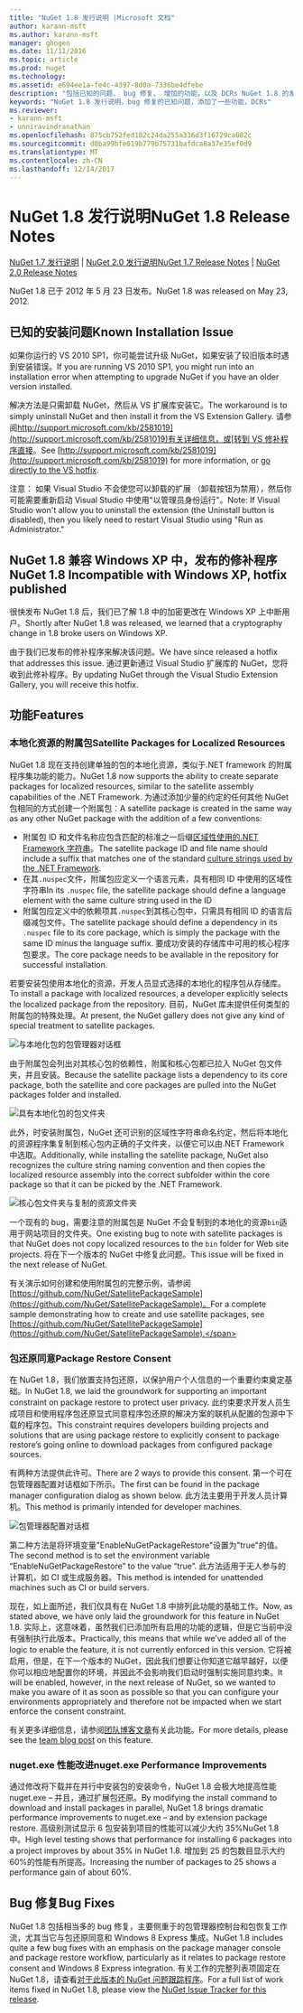 ```yaml
---
title: "NuGet 1.8 发行说明 |Microsoft 文档"
author: karann-msft
ms.author: karann-msft
manager: ghogen
ms.date: 11/11/2016
ms.topic: article
ms.prod: nuget
ms.technology: 
ms.assetid: e694ee1a-fe4c-4397-8d0a-7336be4dfebe
description: "包括已知的问题、 bug 修复、 增加的功能，以及 DCRs NuGet 1.8 的发行说明。"
keywords: "NuGet 1.8 发行说明，bug 修复的已知问题，添加了一些功能，DCRs"
ms.reviewer:
- karann-msft
- unniravindranathan
ms.openlocfilehash: 875cb752fed102c24da255a336d3f16729ca082c
ms.sourcegitcommit: d0ba99bfe019b779b75731bafdca8a37e35ef0d9
ms.translationtype: MT
ms.contentlocale: zh-CN
ms.lasthandoff: 12/14/2017
---
```

# <a name="nuget-18-release-notes"></a><span data-ttu-id="86d38-104">NuGet 1.8 发行说明</span><span class="sxs-lookup"><span data-stu-id="86d38-104">NuGet 1.8 Release Notes</span></span>

<span data-ttu-id="86d38-105">[NuGet 1.7 发行说明](../release-notes/nuget-1.7.md) | [NuGet 2.0 发行说明](../release-notes/nuget-2.0.md)</span><span class="sxs-lookup"><span data-stu-id="86d38-105">[NuGet 1.7 Release Notes](../release-notes/nuget-1.7.md) | [NuGet 2.0 Release Notes](../release-notes/nuget-2.0.md)</span></span>

<span data-ttu-id="86d38-106">NuGet 1.8 已于 2012 年 5 月 23 日发布。</span><span class="sxs-lookup"><span data-stu-id="86d38-106">NuGet 1.8 was released on May 23, 2012.</span></span>

## <a name="known-installation-issue"></a><span data-ttu-id="86d38-107">已知的安装问题</span><span class="sxs-lookup"><span data-stu-id="86d38-107">Known Installation Issue</span></span>
<span data-ttu-id="86d38-108">如果你运行的 VS 2010 SP1，你可能尝试升级 NuGet，如果安装了较旧版本时遇到安装错误。</span><span class="sxs-lookup"><span data-stu-id="86d38-108">If you are running VS 2010 SP1, you might run into an installation error when attempting to upgrade NuGet if you have an older version installed.</span></span>

<span data-ttu-id="86d38-109">解决方法是只需卸载 NuGet，然后从 VS 扩展库安装它。</span><span class="sxs-lookup"><span data-stu-id="86d38-109">The workaround is to simply uninstall NuGet and then install it from the VS Extension Gallery.</span></span>  <span data-ttu-id="86d38-110">请参阅[http://support.microsoft.com/kb/2581019](http://support.microsoft.com/kb/2581019)有关详细信息，或[转到 VS 修补程序直接](http://bit.ly/vsixcertfix)。</span><span class="sxs-lookup"><span data-stu-id="86d38-110">See [http://support.microsoft.com/kb/2581019](http://support.microsoft.com/kb/2581019) for more information, or [go directly to the VS hotfix](http://bit.ly/vsixcertfix).</span></span>

<span data-ttu-id="86d38-111">注意： 如果 Visual Studio 不会使您可以卸载的扩展 （卸载按钮为禁用），然后你可能需要重新启动 Visual Studio 中使用"以管理员身份运行"。</span><span class="sxs-lookup"><span data-stu-id="86d38-111">Note: If Visual Studio won't allow you to uninstall the extension (the Uninstall button is disabled), then you likely need to restart Visual Studio using "Run as Administrator."</span></span>

## <a name="nuget-18-incompatible-with-windows-xp-hotfix-published"></a><span data-ttu-id="86d38-112">NuGet 1.8 兼容 Windows XP 中，发布的修补程序</span><span class="sxs-lookup"><span data-stu-id="86d38-112">NuGet 1.8 Incompatible with Windows XP, hotfix published</span></span>

<span data-ttu-id="86d38-113">很快发布 NuGet 1.8 后，我们已了解 1.8 中的加密更改在 Windows XP 上中断用户。</span><span class="sxs-lookup"><span data-stu-id="86d38-113">Shortly after NuGet 1.8 was released, we learned that a cryptography change in 1.8 broke users on Windows XP.</span></span>

<span data-ttu-id="86d38-114">由于我们已发布的修补程序来解决该问题。</span><span class="sxs-lookup"><span data-stu-id="86d38-114">We have since released a hotfix that addresses this issue.</span></span>  <span data-ttu-id="86d38-115">通过更新通过 Visual Studio 扩展库的 NuGet，您将收到此修补程序。</span><span class="sxs-lookup"><span data-stu-id="86d38-115">By updating NuGet through the Visual Studio Extension Gallery, you will receive this hotfix.</span></span>

## <a name="features"></a><span data-ttu-id="86d38-116">功能</span><span class="sxs-lookup"><span data-stu-id="86d38-116">Features</span></span>

### <a name="satellite-packages-for-localized-resources"></a><span data-ttu-id="86d38-117">本地化资源的附属包</span><span class="sxs-lookup"><span data-stu-id="86d38-117">Satellite Packages for Localized Resources</span></span>
<span data-ttu-id="86d38-118">NuGet 1.8 现在支持创建单独的包的本地化资源，类似于.NET framework 的附属程序集功能的能力。</span><span class="sxs-lookup"><span data-stu-id="86d38-118">NuGet 1.8 now supports the ability to create separate packages for localized resources, similar to the satellite assembly capabilities of the .NET Framework.</span></span>  <span data-ttu-id="86d38-119">为通过添加少量的约定的任何其他 NuGet 包相同的方式创建一个附属包：</span><span class="sxs-lookup"><span data-stu-id="86d38-119">A satellite package is created in the same way as any other NuGet package with the addition of a few conventions:</span></span>

* <span data-ttu-id="86d38-120">附属包 ID 和文件名称应包含匹配的标准之一后缀[区域性使用的.NET Framework 字符串](http://msdn.microsoft.com/goglobal/bb896001.aspx)。</span><span class="sxs-lookup"><span data-stu-id="86d38-120">The satellite package ID and file name should include a suffix that matches one of the standard [culture strings used by the .NET Framework](http://msdn.microsoft.com/goglobal/bb896001.aspx).</span></span>
* <span data-ttu-id="86d38-121">在其`.nuspec`文件，附属包应定义一个语言元素，具有相同 ID 中使用的区域性字符串</span><span class="sxs-lookup"><span data-stu-id="86d38-121">In its `.nuspec` file, the satellite package should define a language element with the same culture string used in the ID</span></span>
* <span data-ttu-id="86d38-122">附属包应定义中的依赖项其`.nuspec`到其核心包中，只需具有相同 ID 的语言后缀减包文件。</span><span class="sxs-lookup"><span data-stu-id="86d38-122">The satellite package should define a dependency in its `.nuspec` file to its core package, which is simply the package with the same ID minus the language suffix.</span></span>  <span data-ttu-id="86d38-123">要成功安装的存储库中可用的核心程序包要求。</span><span class="sxs-lookup"><span data-stu-id="86d38-123">The core package needs to be available in the repository for successful installation.</span></span>

<span data-ttu-id="86d38-124">若要安装包使用本地化的资源，开发人员显式选择的本地化的程序包从存储库。</span><span class="sxs-lookup"><span data-stu-id="86d38-124">To install a package with localized resources, a developer explicitly selects the localized package from the repository.</span></span> <span data-ttu-id="86d38-125">目前，NuGet 库未提供任何类型的附属包的特殊处理。</span><span class="sxs-lookup"><span data-stu-id="86d38-125">At present, the NuGet gallery does not give any kind of special treatment to satellite packages.</span></span>

![与本地化包的包管理器对话框](./media/dlg-w-loc-packs.png)

<span data-ttu-id="86d38-127">由于附属包会列出对其核心包的依赖性，附属和核心包都已拉入 NuGet 包文件夹，并且安装。</span><span class="sxs-lookup"><span data-stu-id="86d38-127">Because the satellite package lists a dependency to its core package, both the satellite and core packages are pulled into the NuGet packages folder and installed.</span></span>

![具有本地化包的包文件夹](./media/fldr-loc-packs.png)

<span data-ttu-id="86d38-129">此外，时安装附属包，NuGet 还可识别的区域性字符串命名约定，然后将本地化的资源程序集复制到核心包内正确的子文件夹，以便它可以由.NET Framework 中选取。</span><span class="sxs-lookup"><span data-stu-id="86d38-129">Additionally, while installing the satellite package, NuGet also recognizes the culture string naming convention and then copies the localized resource assembly into the correct subfolder within the core package so that it can be picked by the .NET Framework.</span></span>

![核心包文件夹与复制的资源文件夹](./media/fldr-copied-loc.png)

<span data-ttu-id="86d38-131">一个现有的 bug，需要注意的附属包是 NuGet 不会复制到的本地化的资源`bin`适用于网站项目的文件夹。</span><span class="sxs-lookup"><span data-stu-id="86d38-131">One existing bug to note with satellite packages is that NuGet does not copy localized resources to the `bin` folder for Web site projects.</span></span>  <span data-ttu-id="86d38-132">将在下一个版本的 NuGet 中修复此问题。</span><span class="sxs-lookup"><span data-stu-id="86d38-132">This issue will be fixed in the next release of NuGet.</span></span>

<span data-ttu-id="86d38-133">有关演示如何创建和使用附属包的完整示例，请参阅[https://github.com/NuGet/SatellitePackageSample](https://github.com/NuGet/SatellitePackageSample)。</span><span class="sxs-lookup"><span data-stu-id="86d38-133">For a complete sample demonstrating how to create and use satellite packages, see [https://github.com/NuGet/SatellitePackageSample](https://github.com/NuGet/SatellitePackageSample).</span></span>

### <a name="package-restore-consent"></a><span data-ttu-id="86d38-134">包还原同意</span><span class="sxs-lookup"><span data-stu-id="86d38-134">Package Restore Consent</span></span>
<span data-ttu-id="86d38-135">在 NuGet 1.8，我们放置支持包还原，以保护用户个人信息的一个重要约束奠定基础。</span><span class="sxs-lookup"><span data-stu-id="86d38-135">In NuGet 1.8, we laid the groundwork for supporting an important constraint on package restore to protect user privacy.</span></span> <span data-ttu-id="86d38-136">此约束要求开发人员生成项目和使用程序包还原显式同意程序包还原的解决方案的联机从配置的包源中下载的程序包。</span><span class="sxs-lookup"><span data-stu-id="86d38-136">This constraint requires developers building projects and solutions that are using package restore to explicitly consent to package restore’s going online to download packages from configured package sources.</span></span>

<span data-ttu-id="86d38-137">有两种方法提供此许可。</span><span class="sxs-lookup"><span data-stu-id="86d38-137">There are 2 ways to provide this consent.</span></span> <span data-ttu-id="86d38-138">第一个可在包管理器配置对话框如下所示。</span><span class="sxs-lookup"><span data-stu-id="86d38-138">The first can be found in the package manager configuration dialog as shown below.</span></span>  <span data-ttu-id="86d38-139">此方法主要用于开发人员计算机。</span><span class="sxs-lookup"><span data-stu-id="86d38-139">This method is primarily intended for developer machines.</span></span>

![包管理器配置对话框](./media/pr-consent-configdlg.png)

<span data-ttu-id="86d38-141">第二种方法是将环境变量"EnableNuGetPackageRestore"设置为"true"的值。</span><span class="sxs-lookup"><span data-stu-id="86d38-141">The second method is to set the environment variable “EnableNuGetPackageRestore” to the value “true”.</span></span>  <span data-ttu-id="86d38-142">此方法适用于无人参与的计算机，如 CI 或生成服务器。</span><span class="sxs-lookup"><span data-stu-id="86d38-142">This method is intended for unattended machines such as CI or build servers.</span></span>

<span data-ttu-id="86d38-143">现在，如上面所述，我们仅具有在 NuGet 1.8 中排列此功能的基础工作。</span><span class="sxs-lookup"><span data-stu-id="86d38-143">Now, as stated above, we have only laid the groundwork for this feature in NuGet 1.8.</span></span>  <span data-ttu-id="86d38-144">实际上，这意味着，虽然我们已添加所有启用的功能的逻辑，但是它当前中没有强制执行此版本。</span><span class="sxs-lookup"><span data-stu-id="86d38-144">Practically, this means that while we’ve added all of the logic to enable the feature, it is not currently enforced in this version.</span></span> <span data-ttu-id="86d38-145">它将被启用，但是，在下一个版本的 NuGet，因此我们想要让你知道它越早越好，以便你可以相应地配置你的环境，并因此不会影响我们启动时强制实施同意约束。</span><span class="sxs-lookup"><span data-stu-id="86d38-145">It will be enabled, however, in the next release of NuGet, so we wanted to make you aware of it as soon as possible so that you can configure your environments appropriately and therefore not be impacted when we start enforce the consent constraint.</span></span>

<span data-ttu-id="86d38-146">有关更多详细信息，请参阅[团队博客文章](http://blog.nuget.org/20120518/package-restore-and-consent.html)有关此功能。</span><span class="sxs-lookup"><span data-stu-id="86d38-146">For more details, please see the [team blog post](http://blog.nuget.org/20120518/package-restore-and-consent.html) on this feature.</span></span>

### <a name="nugetexe-performance-improvements"></a><span data-ttu-id="86d38-147">nuget.exe 性能改进</span><span class="sxs-lookup"><span data-stu-id="86d38-147">nuget.exe Performance Improvements</span></span>
<span data-ttu-id="86d38-148">通过修改将下载并在并行中安装包的安装命令，NuGet 1.8 会极大地提高性能 nuget.exe – 并且，通过扩展包还原。</span><span class="sxs-lookup"><span data-stu-id="86d38-148">By modifying the install command to download and install packages in parallel, NuGet 1.8 brings dramatic performance improvements to nuget.exe – and by extension package restore.</span></span>  <span data-ttu-id="86d38-149">高级别测试显示 6 包安装到项目的性能可以减少大约 35%NuGet 1.8 中。</span><span class="sxs-lookup"><span data-stu-id="86d38-149">High level testing shows that performance for installing 6 packages into a project improves by about 35% in NuGet 1.8.</span></span>  <span data-ttu-id="86d38-150">增加到 25 的包数目显示大约 60%的性能有所提高。</span><span class="sxs-lookup"><span data-stu-id="86d38-150">Increasing the number of packages to 25 shows a performance gain of about 60%.</span></span>

## <a name="bug-fixes"></a><span data-ttu-id="86d38-151">Bug 修复</span><span class="sxs-lookup"><span data-stu-id="86d38-151">Bug Fixes</span></span>
<span data-ttu-id="86d38-152">NuGet 1.8 包括相当多的 bug 修复，主要侧重于的包管理器控制台和包恢复工作流，尤其当它与包还原同意和 Windows 8 Express 集成。</span><span class="sxs-lookup"><span data-stu-id="86d38-152">NuGet 1.8 includes quite a few bug fixes with an emphasis on the package manager console and package restore workflow, particularly as it relates to package restore consent and Windows 8 Express integration.</span></span>
<span data-ttu-id="86d38-153">有关工作的完整列表项固定在 NuGet 1.8，请查看[对于此版本的 NuGet 问题跟踪程序](http://nuget.codeplex.com/workitem/list/advanced?keyword=&status=Closed&type=All&priority=All&release=NuGet%201.8&assignedTo=All&component=All&sortField=Votes&sortDirection=Descending&page=0)。</span><span class="sxs-lookup"><span data-stu-id="86d38-153">For a full list of work items fixed in NuGet 1.8, please view the [NuGet Issue Tracker for this release](http://nuget.codeplex.com/workitem/list/advanced?keyword=&status=Closed&type=All&priority=All&release=NuGet%201.8&assignedTo=All&component=All&sortField=Votes&sortDirection=Descending&page=0).</span></span>
